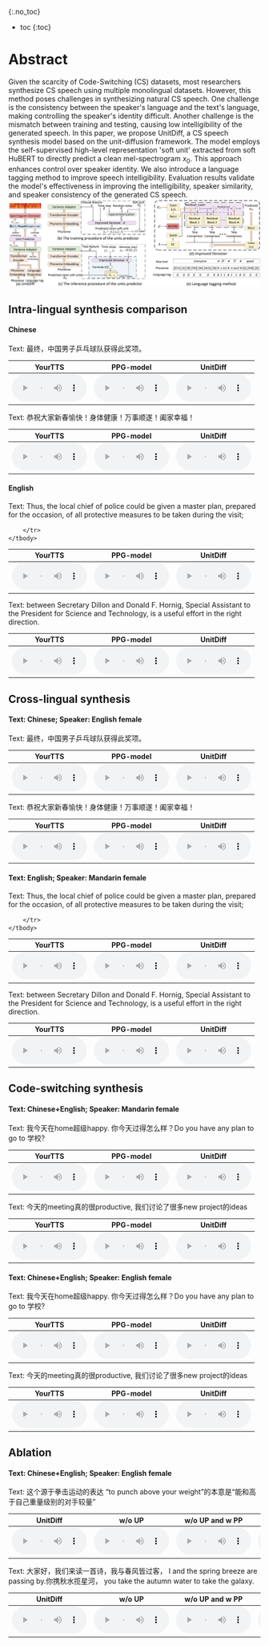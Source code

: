 


{:.no_toc}
* toc
{:toc}



# Abstract
Given the scarcity of Code-Switching (CS) datasets, most researchers synthesize CS speech using multiple monolingual datasets. However, this method poses challenges in synthesizing natural CS speech. One challenge is the consistency between the speaker's language and the text's language, making controlling the speaker's identity difficult. Another challenge is the mismatch between training and testing, causing low intelligibility of the generated speech. In this paper, we propose UnitDiff, a CS speech synthesis model based on the unit-diffusion framework. The model employs the self-supervised high-level representation 'soft unit' extracted from soft HuBERT to directly predict a clean mel-spectrogram $x_0$. This approach enhances control over speaker identity. We also introduce a language tagging method to improve speech intelligibility. Evaluation results validate the model's effectiveness in improving the intelligibility, speaker similarity, and speaker consistency of the generated CS speech.
<img src="images/1.png">


## Intra-lingual synthesis comparison
#### Chinese
<ruby>Text: 最终，中国男子乒乓球队获得此奖项。</ruby>
<table>
	<thead>
		<tr>
	<th style="text-align: center">YourTTS</th>
            <th style="text-align: center">PPG-model</th>
            <th style="text-align: center">UnitDiff</th>
		</tr>
	</thead>
	<tbody>
		<tr>
			<td style="text-align: center"><audio controls style="width: 150px;"><source src="zh/MOS/CN/IN/MOS_IN_CN_yourtts_text_02.wav" type="audio/wav"></audio></td>
            <td style="text-align: center"><audio controls style="width: 150px;"><source src="zh/MOS/CN/IN/MOS_IN_CN_ppg_model_02.wav" type="audio/wav"></audio></td>
            <td style="text-align: center"><audio controls style="width: 150px;"><source src="zh/MOS/CN/IN/MOS_IN_CN_unitdiff_02.wav" type="audio/wav"></audio></td>
		</tr>
	</tbody>
</table>

<ruby>Text: 恭祝大家新春愉快！身体健康！万事顺遂！阖家幸福！</ruby>
<table>
	<thead>
		<tr>
	<th style="text-align: center">YourTTS</th>
            <th style="text-align: center">PPG-model</th>
            <th style="text-align: center">UnitDiff</th>
		</tr>
	</thead>
	<tbody>
		<tr>
			<td style="text-align: center"><audio controls style="width: 150px;"><source src="zh/MOS/CN/IN/MOS_IN_CN_yourtts_text_03.wav" type="audio/wav"></audio></td>
            <td style="text-align: center"><audio controls style="width: 150px;"><source src="zh/MOS/CN/IN/MOS_IN_CN_ppg_model_03.wav" type="audio/wav"></audio></td>
            <td style="text-align: center"><audio controls style="width: 150px;"><source src="zh/MOS/CN/IN/MOS_IN_CN_unitdiff_03.wav" type="audio/wav"></audio></td>
		</tr>
	</tbody>
</table>


#### English
<ruby>Text: Thus, the local chief of police could be given a master plan, prepared for the occasion, of all protective measures to be taken during the visit;</ruby>
<table>
	<thead>
		<tr>
	<th style="text-align: center">YourTTS</th>
            <th style="text-align: center">PPG-model</th>
            <th style="text-align: center">UnitDiff</th>
		</tr>
	</thead>
	<tbody>
		<tr>
			<td style="text-align: center"><audio controls style="width: 150px;"><source src="zh/MOS/EN/IN/MOS_IN_EN_yourtts_text_01.wav" type="audio/wav"></audio></td>
            <td style="text-align: center"><audio controls style="width: 150px;"><source src="zh/MOS/EN/IN/MOS_IN_EN_ppg_model_01.wav" type="audio/wav"></audio></td>
            <td style="text-align: center"><audio controls style="width: 150px;"><source src="zh/MOS/EN/IN/MOS_IN_EN_unitdiff_01.wav" type="audio/wav"></audio></td>

		</tr>
	</tbody>
</table>

<ruby>Text: between Secretary Dillon and Donald F. Hornig, Special Assistant to the President for Science and Technology, is a useful effort in the right direction.</ruby>
<table>
	<thead>
		<tr>
	<th style="text-align: center">YourTTS</th>
            <th style="text-align: center">PPG-model</th>
            <th style="text-align: center">UnitDiff</th>
		</tr>
	</thead>
	<tbody>
		<tr>
			<td style="text-align: center"><audio controls style="width: 150px;"><source src="zh/MOS/EN/IN/MOS_IN_EN_yourtts_text_02.wav" type="audio/wav"></audio></td>
            <td style="text-align: center"><audio controls style="width: 150px;"><source src="zh/MOS/EN/IN/MOS_IN_EN_ppg_model_02.wav" type="audio/wav"></audio></td>
            <td style="text-align: center"><audio controls style="width: 150px;"><source src="zh/MOS/EN/IN/MOS_IN_EN_unitdiff_02.wav" type="audio/wav"></audio></td>
		</tr>
	</tbody>
</table>



## Cross-lingual synthesis
#### Text: Chinese; Speaker: English female
<ruby>Text: 最终，中国男子乒乓球队获得此奖项。</ruby>
<table>
	<thead>
		<tr>
	<th style="text-align: center">YourTTS</th>
            <th style="text-align: center">PPG-model</th>
            <th style="text-align: center">UnitDiff</th>
		</tr>
	</thead>
	<tbody>
		<tr>
			<td style="text-align: center"><audio controls style="width: 150px;"><source src="zh/MOS/EN/cross/MOS_Cross_EN_yourtts_text_02.wav" type="audio/wav"></audio></td>
            <td style="text-align: center"><audio controls style="width: 150px;"><source src="zh/MOS/EN/cross/MOS_Cross_EN_ppg_model_02.wav" type="audio/wav"></audio></td>
            <td style="text-align: center"><audio controls style="width: 150px;"><source src="zh/MOS/EN/cross/MOS_Cross_EN_unitdiff_02.wav" type="audio/wav"></audio></td>
		</tr>
	</tbody>
</table>

<ruby>Text: 恭祝大家新春愉快！身体健康！万事顺遂！阖家幸福！</ruby>
<table>
	<thead>
		<tr>
	<th style="text-align: center">YourTTS</th>
            <th style="text-align: center">PPG-model</th>
            <th style="text-align: center">UnitDiff</th>
		</tr>
	</thead>
	<tbody>
		<tr>
			<td style="text-align: center"><audio controls style="width: 150px;"><source src="zh/MOS/EN/cross/MOS_Cross_EN_yourtts_text_03.wav" type="audio/wav"></audio></td>
            <td style="text-align: center"><audio controls style="width: 150px;"><source src="zh/MOS/EN/cross/MOS_Cross_EN_ppg_model_03.wav" type="audio/wav"></audio></td>
            <td style="text-align: center"><audio controls style="width: 150px;"><source src="zh/MOS/EN/cross/MOS_Cross_EN_unitdiff_03.wav" type="audio/wav"></audio></td>
		</tr>
	</tbody>
</table>


#### Text: English; Speaker: Mandarin female
<ruby>Text: Thus, the local chief of police could be given a master plan, prepared for the occasion, of all protective measures to be taken during the visit;</ruby>
<table>
	<thead>
		<tr>
	<th style="text-align: center">YourTTS</th>
            <th style="text-align: center">PPG-model</th>
            <th style="text-align: center">UnitDiff</th>
		</tr>
	</thead>
	<tbody>
		<tr>
			<td style="text-align: center"><audio controls style="width: 150px;"><source src="zh/MOS/CN/cross/MOS_Cross_CN_yourtts_text_01.wav" type="audio/wav"></audio></td>
            <td style="text-align: center"><audio controls style="width: 150px;"><source src="zh/MOS/CN/cross/MOS_Cross_CN_ppg_model_01.wav" type="audio/wav"></audio></td>
            <td style="text-align: center"><audio controls style="width: 150px;"><source src="zh/MOS/CN/cross/MOS_Cross_CN_unitdiff_01.wav" type="audio/wav"></audio></td>

		</tr>
	</tbody>
</table>

<ruby>Text: between Secretary Dillon and Donald F. Hornig, Special Assistant to the President for Science and Technology, is a useful effort in the right direction.</ruby>
<table>
	<thead>
		<tr>
	<th style="text-align: center">YourTTS</th>
            <th style="text-align: center">PPG-model</th>
            <th style="text-align: center">UnitDiff</th>
		</tr>
	</thead>
	<tbody>
		<tr>
			<td style="text-align: center"><audio controls style="width: 150px;"><source src="zh/MOS/CN/cross/MOS_Cross_CN_yourtts_text_02.wav" type="audio/wav"></audio></td>
            <td style="text-align: center"><audio controls style="width: 150px;"><source src="zh/MOS/CN/cross/MOS_Cross_CN_ppg_model_02.wav" type="audio/wav"></audio></td>
            <td style="text-align: center"><audio controls style="width: 150px;"><source src="zh/MOS/CN/cross/MOS_Cross_CN_unitdiff_02.wav" type="audio/wav"></audio></td>
		</tr>
	</tbody>
</table>


## Code-switching synthesis
#### Text: Chinese+English; Speaker: Mandarin female
<ruby>Text: 我今天在home超级happy. 你今天过得怎么样？Do you have any plan to go to 学校?</ruby>
<table>
	<thead>
		<tr>
                                               <th style="text-align: center">YourTTS</th>
            <th style="text-align: center">PPG-model</th>
            <th style="text-align: center">UnitDiff</th>
		</tr>
	</thead>
	<tbody>
		<tr>
			<td style="text-align: center"><audio controls style="width: 150px;"><source src="zh/MOS/CN/CS/MOS_CS_CN_yourtts_text_01.wav" type="audio/wav"></audio></td>
            <td style="text-align: center"><audio controls style="width: 150px;"><source src="zh/MOS/CN/CS/MOS_CS_CN_ppg_model_01.wav" type="audio/wav"></audio></td>
           <td style="text-align: center"><audio controls style="width: 150px;"><source src="zh/MOS/CN/CS/MOS_CS_CN_unitdiff_01.wav" type="audio/wav"></audio></td>
		</tr>
	</tbody>
</table>

<ruby>Text: 今天的meeting真的很productive, 我们讨论了很多new project的ideas</ruby>
<table>
	<thead>
		<tr>
                                               <th style="text-align: center">YourTTS</th>
            <th style="text-align: center">PPG-model</th>
            <th style="text-align: center">UnitDiff</th>
		</tr>
	</thead>
	<tbody>
		<tr>
			<td style="text-align: center"><audio controls style="width: 150px;"><source src="zh/MOS/CN/CS/MOS_CS_CN_yourtts_text_03.wav" type="audio/wav"></audio></td>
            <td style="text-align: center"><audio controls style="width: 150px;"><source src="zh/MOS/CN/CS/MOS_CS_CN_ppg_model_03.wav" type="audio/wav"></audio></td>
           <td style="text-align: center"><audio controls style="width: 150px;"><source src="zh/MOS/CN/CS/MOS_CS_CN_unitdiff_03.wav" type="audio/wav"></audio></td>
		</tr>
	</tbody>
</table>


#### Text: Chinese+English; Speaker: English female
<ruby>Text: 我今天在home超级happy. 你今天过得怎么样？Do you have any plan to go to 学校?</ruby>
<table>
	<thead>
		<tr>
                                               <th style="text-align: center">YourTTS</th>
            <th style="text-align: center">PPG-model</th>
            <th style="text-align: center">UnitDiff</th>
		</tr>
	</thead>
	<tbody>
		<tr>
			<td style="text-align: center"><audio controls style="width: 150px;"><source src="zh/MOS/EN/CS/MOS_CS_EN_yourtts_text_01.wav" type="audio/wav"></audio></td>
            <td style="text-align: center"><audio controls style="width: 150px;"><source src="zh/MOS/EN/CS/MOS_CS_EN_ppg_model_01.wav" type="audio/wav"></audio></td>
           <td style="text-align: center"><audio controls style="width: 150px;"><source src="zh/MOS/EN/CS/MOS_CS_EN_unitdiff_01.wav" type="audio/wav"></audio></td>
		</tr>
	</tbody>
</table>

<ruby>Text: 今天的meeting真的很productive, 我们讨论了很多new project的ideas</ruby>
<table>
	<thead>
		<tr>
                                               <th style="text-align: center">YourTTS</th>
            <th style="text-align: center">PPG-model</th>
            <th style="text-align: center">UnitDiff</th>
		</tr>
	</thead>
	<tbody>
		<tr>
			<td style="text-align: center"><audio controls style="width: 150px;"><source src="zh/MOS/EN/CS/MOS_CS_EN_yourtts_text_03.wav" type="audio/wav"></audio></td>
            <td style="text-align: center"><audio controls style="width: 150px;"><source src="zh/MOS/EN/CS/MOS_CS_EN_ppg_model_03.wav" type="audio/wav"></audio></td>
           <td style="text-align: center"><audio controls style="width: 150px;"><source src="zh/MOS/EN/CS/MOS_CS_EN_unitdiff_03.wav" type="audio/wav"></audio></td>
		</tr>
	</tbody>
</table>




## Ablation
#### Text: Chinese+English; Speaker: English female
<ruby>Text: 这个源于拳击运动的表达 “to punch above your weight”的本意是“能和高于自己重量级别的对手较量”</ruby>
<table>
	<thead>
		<tr>
                                                <th style="text-align: center">UnitDiff</th>
						<th style="text-align: center">w/o UP</th>
						<th style="text-align: center">w/o UP and w PP</th>
						<th style="text-align: center">w/o LT</th>
                                                <th style="text-align: center">w/o LT and UP</th>
                                                   <th style="text-align: center">w/o DBP and w TBP</th>
                                                 <th style="text-align: center">YourTTS</th>
		</tr>
	</thead>
	<tbody>
		<tr>
            <td style="text-align: center"><audio controls style="width: 150px;"><source src="zh/xiao/xiaorong_unitdiff_01.wav" type="audio/wav"></audio></td>
            <td style="text-align: center"><audio controls style="width: 150px;"><source src="zh/xiao/xiaorong_unitdiff_no_UP_01.wav" type="audio/wav"></audio></td>
            <td style="text-align: center"><audio controls style="width: 150px;"><source src="zh/xiao/xiaorong_unitdiff_no_UP_w_PP_01.wav" type="audio/wav"></audio></td>
	     <td style="text-align: center"><audio controls style="width: 150px;"><source src="zh/xiao/xiaorong_unitdiff_no_LT_01.wav" type="audio/wav"></audio></td>
            <td style="text-align: center"><audio controls style="width: 150px;"><source src="zh/xiao/xiaorong_unitdiff_no_LT_UP_01.wav" type="audio/wav"></audio></td>
             <td style="text-align: center"><audio controls style="width: 150px;"><source src="zh/xiao/xiaorong_unitdiff_TBP_01.wav" type="audio/wav"></audio></td>
            <td style="text-align: center"><audio controls style="width: 150px;"><source src="zh/xiao/xiaorong_yourtts_01.wav" type="audio/wav"></audio></td>
		</tr>
	</tbody>
</table>

<ruby>Text: 大家好，我们来读一首诗，我与春风皆过客， I and the spring breeze are passing by.你携秋水揽星河， you take the autumn water to take the galaxy.</ruby>
<table>
	<thead>
		<tr>
                                                <th style="text-align: center">UnitDiff</th>
						<th style="text-align: center">w/o UP</th>
						<th style="text-align: center">w/o UP and w PP</th>
						<th style="text-align: center">w/o LT</th>
                                                <th style="text-align: center">w/o LT and UP</th>
                                                <th style="text-align: center">w/o DBP and w TBP</th>
                                                 <th style="text-align: center">YourTTS</th>
		</tr>
	</thead>
	<tbody>
		<tr>
            <td style="text-align: center"><audio controls style="width: 150px;"><source src="zh/xiao/xiaorong_unitdiff_02.wav" type="audio/wav"></audio></td>
            <td style="text-align: center"><audio controls style="width: 150px;"><source src="zh/xiao/xiaorong_unitdiff_no_UP_02.wav" type="audio/wav"></audio></td>
            <td style="text-align: center"><audio controls style="width: 150px;"><source src="zh/xiao/xiaorong_unitdiff_no_UP_w_PP_02.wav" type="audio/wav"></audio></td>
           <td style="text-align: center"><audio controls style="width: 150px;"><source src="zh/xiao/xiaorong_unitdiff_no_LT_02.wav" type="audio/wav"></audio></td>
            <td style="text-align: center"><audio controls style="width: 150px;"><source src="zh/xiao/xiaorong_unitdiff_no_LT_UP_02.wav" type="audio/wav"></audio></td>
               <td style="text-align: center"><audio controls style="width: 150px;"><source src="zh/xiao/xiaorong_unitdiff_TBP_02.wav" type="audio/wav"></audio></td>
            <td style="text-align: center"><audio controls style="width: 150px;"><source src="zh/xiao/xiaorong_yourtts_02.wav" type="audio/wav"></audio></td>
		</tr>
	</tbody>
</table>


